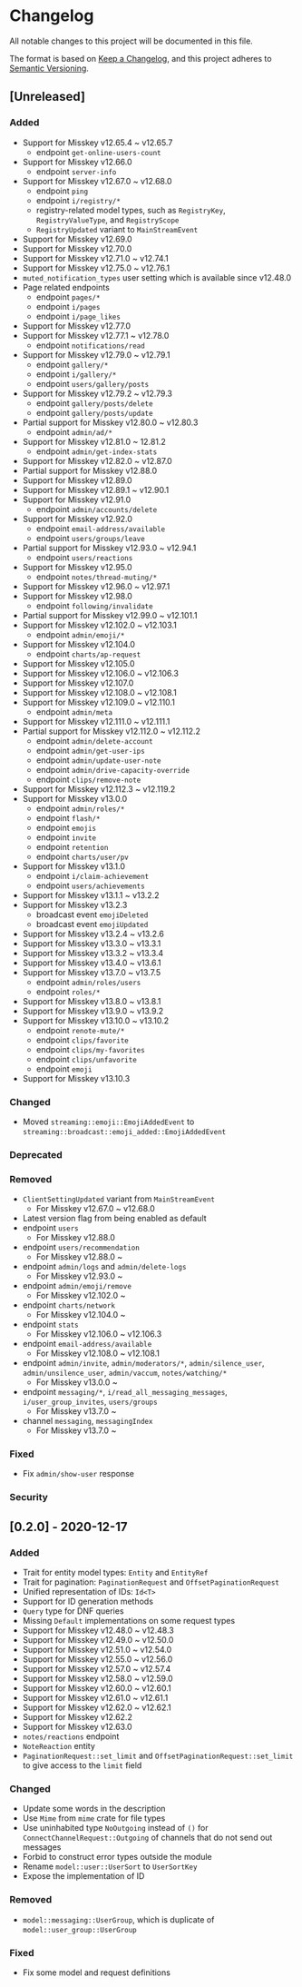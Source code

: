 # Changelog

All notable changes to this project will be documented in this file.

The format is based on [Keep a Changelog](https://keepachangelog.com/en/1.0.0/),
and this project adheres to [Semantic Versioning](https://semver.org/spec/v2.0.0.html).

## [Unreleased]

### Added

- Support for Misskey v12.65.4 ~ v12.65.7
   - endpoint `get-online-users-count`
- Support for Misskey v12.66.0
   - endpoint `server-info`
- Support for Misskey v12.67.0 ~ v12.68.0
   - endpoint `ping`
   - endpoint `i/registry/*`
   - registry-related model types, such as `RegistryKey`, `RegistryValueType`, and `RegistryScope`
   - `RegistryUpdated` variant to `MainStreamEvent`
- Support for Misskey v12.69.0
- Support for Misskey v12.70.0
- Support for Misskey v12.71.0 ~ v12.74.1
- Support for Misskey v12.75.0 ~ v12.76.1
- `muted_notification_types` user setting which is available since v12.48.0
- Page related endpoints
   - endpoint `pages/*`
   - endpoint `i/pages`
   - endpoint `i/page_likes`
- Support for Misskey v12.77.0
- Support for Misskey v12.77.1 ~ v12.78.0
   - endpoint `notifications/read`
- Support for Misskey v12.79.0 ~ v12.79.1
   - endpoint `gallery/*`
   - endpoint `i/gallery/*`
   - endpoint `users/gallery/posts`
- Support for Misskey v12.79.2 ~ v12.79.3
   - endpoint `gallery/posts/delete`
   - endpoint `gallery/posts/update`
- Partial support for Misskey v12.80.0 ~ v12.80.3
   - endpoint `admin/ad/*`
- Support for Misskey v12.81.0 ~ 12.81.2
   - endpoint `admin/get-index-stats`
- Support for Misskey v12.82.0 ~ v12.87.0
- Partial support for Misskey v12.88.0
- Support for Misskey v12.89.0
- Support for Misskey v12.89.1 ~ v12.90.1
- Support for Misskey v12.91.0
   - endpoint `admin/accounts/delete`
- Support for Misskey v12.92.0
   - endpoint `email-address/available`
   - endpoint `users/groups/leave`
- Partial support for Misskey v12.93.0 ~ v12.94.1
   - endpoint `users/reactions`
- Support for Misskey v12.95.0
   - endpoint `notes/thread-muting/*`
- Support for Misskey v12.96.0 ~ v12.97.1
- Support for Misskey v12.98.0
   - endpoint `following/invalidate`
- Partial support for Misskey v12.99.0 ~ v12.101.1
- Support for Misskey v12.102.0 ~ v12.103.1
   - endpoint `admin/emoji/*`
- Support for Misskey v12.104.0
   - endpoint `charts/ap-request`
- Support for Misskey v12.105.0
- Support for Misskey v12.106.0 ~ v12.106.3
- Support for Misskey v12.107.0
- Support for Misskey v12.108.0 ~ v12.108.1
- Support for Misskey v12.109.0 ~ v12.110.1
   - endpoint `admin/meta`
- Support for Misskey v12.111.0 ~ v12.111.1
- Partial support for Misskey v12.112.0 ~ v12.112.2
   - endpoint `admin/delete-account`
   - endpoint `admin/get-user-ips`
   - endpoint `admin/update-user-note`
   - endpoint `admin/drive-capacity-override`
   - endpoint `clips/remove-note`
- Support for Misskey v12.112.3 ~ v12.119.2
- Support for Misskey v13.0.0
   - endpoint `admin/roles/*`
   - endpoint `flash/*`
   - endpoint `emojis`
   - endpoint `invite`
   - endpoint `retention`
   - endpoint `charts/user/pv`
- Support for Misskey v13.1.0
   - endpoint `i/claim-achievement`
   - endpoint `users/achievements`
- Support for Misskey v13.1.1 ~ v13.2.2
- Support for Misskey v13.2.3
   - broadcast event `emojiDeleted`
   - broadcast event `emojiUpdated`
- Support for Misskey v13.2.4 ~ v13.2.6
- Support for Misskey v13.3.0 ~ v13.3.1
- Support for Misskey v13.3.2 ~ v13.3.4
- Support for Misskey v13.4.0 ~ v13.6.1
- Support for Misskey v13.7.0 ~ v13.7.5
   - endpoint `admin/roles/users`
   - endpoint `roles/*`
- Support for Misskey v13.8.0 ~ v13.8.1
- Support for Misskey v13.9.0 ~ v13.9.2
- Support for Misskey v13.10.0 ~ v13.10.2
   - endpoint `renote-mute/*`
   - endpoint `clips/favorite`
   - endpoint `clips/my-favorites`
   - endpoint `clips/unfavorite`
   - endpoint `emoji`
- Support for Misskey v13.10.3

### Changed

- Moved `streaming::emoji::EmojiAddedEvent` to `streaming::broadcast::emoji_added::EmojiAddedEvent`

### Deprecated
### Removed

- `ClientSettingUpdated` variant from `MainStreamEvent`
   - For Misskey v12.67.0 ~ v12.68.0
- Latest version flag from being enabled as default
- endpoint `users`
   - For Misskey v12.88.0
- endpoint `users/recommendation`
   - For Misskey v12.88.0 ~
- endpoint `admin/logs` and `admin/delete-logs`
   - For Misskey v12.93.0 ~
- endpoint `admin/emoji/remove`
   - For Misskey v12.102.0 ~
- endpoint `charts/network`
   - For Misskey v12.104.0 ~
- endpoint `stats`
   - For Misskey v12.106.0 ~ v12.106.3
- endpoint `email-address/available`
   - For Misskey v12.108.0 ~ v12.108.1
- endpoint `admin/invite`, `admin/moderators/*`, `admin/silence_user`, `admin/unsilence_user`, `admin/vaccum`, `notes/watching/*`
   - For Misskey v13.0.0 ~
- endpoint `messaging/*`, `i/read_all_messaging_messages`, `i/user_group_invites`, `users/groups`
   - For Misskey v13.7.0 ~
- channel `messaging`, `messagingIndex`
   - For Misskey v13.7.0 ~

### Fixed

- Fix `admin/show-user` response

### Security

## [0.2.0] - 2020-12-17

### Added

- Trait for entity model types: `Entity` and `EntityRef`
- Trait for pagination: `PaginationRequest` and `OffsetPaginationRequest`
- Unified representation of IDs: `Id<T>`
- Support for ID generation methods
- `Query` type for DNF queries
- Missing `Default` implementations on some request types
- Support for Misskey v12.48.0 ~ v12.48.3
- Support for Misskey v12.49.0 ~ v12.50.0
- Support for Misskey v12.51.0 ~ v12.54.0
- Support for Misskey v12.55.0 ~ v12.56.0
- Support for Misskey v12.57.0 ~ v12.57.4
- Support for Misskey v12.58.0 ~ v12.59.0
- Support for Misskey v12.60.0 ~ v12.60.1
- Support for Misskey v12.61.0 ~ v12.61.1
- Support for Misskey v12.62.0 ~ v12.62.1
- Support for Misskey v12.62.2
- Support for Misskey v12.63.0
- `notes/reactions` endpoint
- `NoteReaction` entity
- `PaginationRequest::set_limit` and `OffsetPaginationRequest::set_limit` to give access to the `limit` field

### Changed

- Update some words in the description
- Use `Mime` from `mime` crate for file types
- Use uninhabited type `NoOutgoing` instead of `()` for `ConnectChannelRequest::Outgoing` of channels that do not send out messages
- Forbid to construct error types outside the module
- Rename `model::user::UserSort` to `UserSortKey`
- Expose the implementation of ID

### Removed

- `model::messaging::UserGroup`, which is duplicate of `model::user_group::UserGroup`

### Fixed

- Fix some model and request definitions
